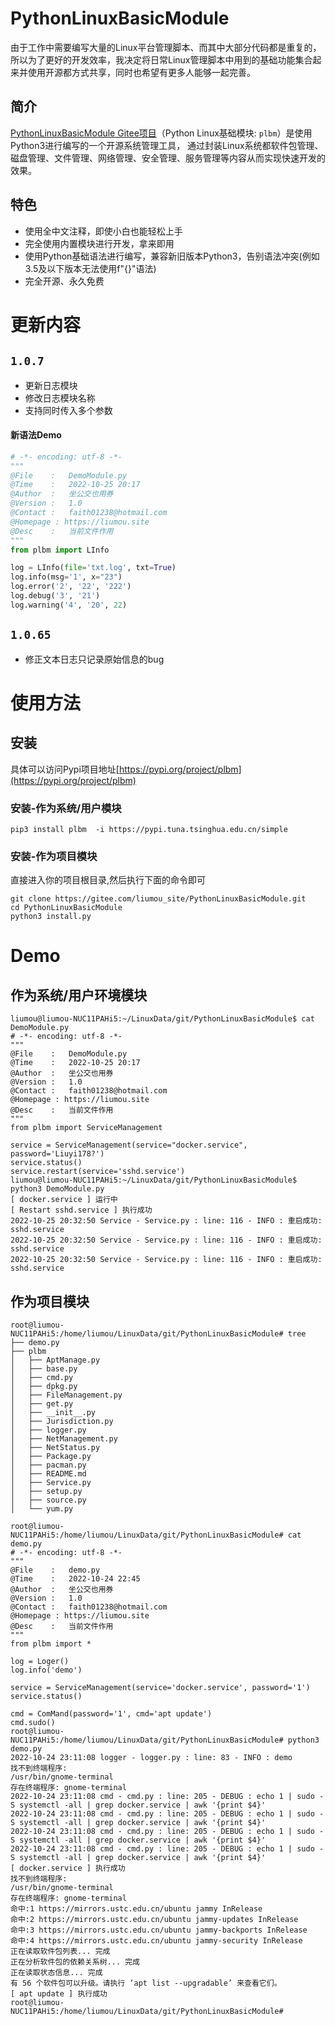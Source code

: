 # PythonLinuxBasicModule

由于工作中需要编写大量的Linux平台管理脚本、而其中大部分代码都是重复的，所以为了更好的开发效率，我决定将日常Linux管理脚本中用到的基础功能集合起来并使用开源都方式共享，同时也希望有更多人能够一起完善。

## 简介

[PythonLinuxBasicModule Gitee项目](https://gitee.com/liumou_site/plbm)（Python Linux基础模块: `plbm`）是使用Python3进行编写的一个开源系统管理工具，
通过封装Linux系统都软件包管理、磁盘管理、文件管理、网络管理、安全管理、服务管理等内容从而实现快速开发的效果。


## 特色

* 使用全中文注释，即使小白也能轻松上手
* 完全使用内置模块进行开发，拿来即用
* 使用Python基础语法进行编写，兼容新旧版本Python3，告别语法冲突(例如3.5及以下版本无法使用f"{}"语法)
* 完全开源、永久免费


# 更新内容

## `1.0.7`

* 更新日志模块
* 修改日志模块名称
* 支持同时传入多个参数

#### 新语法Demo

```python
# -*- encoding: utf-8 -*-
"""
@File    :   DemoModule.py
@Time    :   2022-10-25 20:17
@Author  :   坐公交也用券
@Version :   1.0
@Contact :   faith01238@hotmail.com
@Homepage : https://liumou.site
@Desc    :   当前文件作用
"""
from plbm import LInfo

log = LInfo(file='txt.log', txt=True)
log.info(msg='1', x="23")
log.error('2', '22', '222')
log.debug('3', '21')
log.warning('4', '20', 22)
```

## `1.0.65`

* 修正文本日志只记录原始信息的bug

# 使用方法

## 安装

具体可以访问Pypi项目地址[https://pypi.org/project/plbm](https://pypi.org/project/plbm)

### 安装-作为系统/用户模块

```shell
pip3 install plbm  -i https://pypi.tuna.tsinghua.edu.cn/simple
```

### 安装-作为项目模块

直接进入你的项目根目录,然后执行下面的命令即可

```shell
git clone https://gitee.com/liumou_site/PythonLinuxBasicModule.git
cd PythonLinuxBasicModule
python3 install.py
```


# Demo

## 作为系统/用户环境模块

```shell
liumou@liumou-NUC11PAHi5:~/LinuxData/git/PythonLinuxBasicModule$ cat DemoModule.py 
# -*- encoding: utf-8 -*-
"""
@File    :   DemoModule.py
@Time    :   2022-10-25 20:17
@Author  :   坐公交也用券
@Version :   1.0
@Contact :   faith01238@hotmail.com
@Homepage : https://liumou.site
@Desc    :   当前文件作用
"""
from plbm import ServiceManagement

service = ServiceManagement(service="docker.service", password='Liuyi178?')
service.status()
service.restart(service='sshd.service')
liumou@liumou-NUC11PAHi5:~/LinuxData/git/PythonLinuxBasicModule$ python3 DemoModule.py 
[ docker.service ] 运行中
[ Restart sshd.service ] 执行成功
2022-10-25 20:32:50 Service - Service.py : line: 116 - INFO : 重启成功: sshd.service
2022-10-25 20:32:50 Service - Service.py : line: 116 - INFO : 重启成功: sshd.service
2022-10-25 20:32:50 Service - Service.py : line: 116 - INFO : 重启成功: sshd.service
```

## 作为项目模块

```shell
root@liumou-NUC11PAHi5:/home/liumou/LinuxData/git/PythonLinuxBasicModule# tree 
├── demo.py
├── plbm
│   ├── AptManage.py
│   ├── base.py
│   ├── cmd.py
│   ├── dpkg.py
│   ├── FileManagement.py
│   ├── get.py
│   ├── __init__.py
│   ├── Jurisdiction.py
│   ├── logger.py
│   ├── NetManagement.py
│   ├── NetStatus.py
│   ├── Package.py
│   ├── pacman.py
│   ├── README.md
│   ├── Service.py
│   ├── setup.py
│   ├── source.py
│   └── yum.py

root@liumou-NUC11PAHi5:/home/liumou/LinuxData/git/PythonLinuxBasicModule# cat demo.py 
# -*- encoding: utf-8 -*-
"""
@File    :   demo.py
@Time    :   2022-10-24 22:45
@Author  :   坐公交也用券
@Version :   1.0
@Contact :   faith01238@hotmail.com
@Homepage : https://liumou.site
@Desc    :   当前文件作用
"""
from plbm import *

log = Loger()
log.info('demo')

service = ServiceManagement(service='docker.service', password='1')
service.status()

cmd = ComMand(password='1', cmd='apt update')
cmd.sudo()
root@liumou-NUC11PAHi5:/home/liumou/LinuxData/git/PythonLinuxBasicModule# python3 demo.py 
2022-10-24 23:11:08 logger - logger.py : line: 83 - INFO : demo
找不到终端程序: 
/usr/bin/gnome-terminal
存在终端程序: gnome-terminal
2022-10-24 23:11:08 cmd - cmd.py : line: 205 - DEBUG : echo 1 | sudo -S systemctl -all | grep docker.service | awk '{print $4}'
2022-10-24 23:11:08 cmd - cmd.py : line: 205 - DEBUG : echo 1 | sudo -S systemctl -all | grep docker.service | awk '{print $4}'
2022-10-24 23:11:08 cmd - cmd.py : line: 205 - DEBUG : echo 1 | sudo -S systemctl -all | grep docker.service | awk '{print $4}'
2022-10-24 23:11:08 cmd - cmd.py : line: 205 - DEBUG : echo 1 | sudo -S systemctl -all | grep docker.service | awk '{print $4}'
[ docker.service ] 执行成功
找不到终端程序: 
/usr/bin/gnome-terminal
存在终端程序: gnome-terminal
命中:1 https://mirrors.ustc.edu.cn/ubuntu jammy InRelease
命中:2 https://mirrors.ustc.edu.cn/ubuntu jammy-updates InRelease
命中:3 https://mirrors.ustc.edu.cn/ubuntu jammy-backports InRelease
命中:4 https://mirrors.ustc.edu.cn/ubuntu jammy-security InRelease
正在读取软件包列表... 完成
正在分析软件包的依赖关系树... 完成
正在读取状态信息... 完成                 
有 56 个软件包可以升级。请执行 ‘apt list --upgradable’ 来查看它们。
[ apt update ] 执行成功
root@liumou-NUC11PAHi5:/home/liumou/LinuxData/git/PythonLinuxBasicModule# 
```